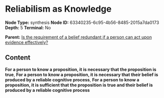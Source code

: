 # Reliabilism as Knowledge

**Node Type:** synthesis
**Node ID:** 63340235-6c95-4b56-8485-2015a7da0173
**Depth:** 5
**Terminal:** No

**Parent:** [Is the requirement of a belief redundant if a person can act upon evidence effectively?](is-the-requirement-of-a-belief-redundant-if-a-person-can-act-upon-evidence-effectively-antithesis-f9d0a61a-a185-4e95-b0d5-46b973688394.md)

## Content

**For a person to know a proposition, it is necessary that the proposition is true**, **For a person to know a proposition, it is necessary that their belief is produced by a reliable cognitive process**, **For a person to know a proposition, it is sufficient that the proposition is true and their belief is produced by a reliable cognitive process**
